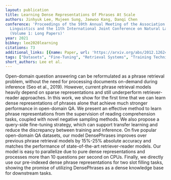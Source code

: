 ```yaml
---
layout: publication
title: Learning Dense Representations Of Phrases At Scale
authors: Jinhyuk Lee, Mujeen Sung, Jaewoo Kang, Danqi Chen
conference: 'Proceedings of the 59th Annual Meeting of the Association for Computational
  Linguistics and the 11th International Joint Conference on Natural Language Processing
  (Volume 1: Long Papers)'
year: 2021
bibkey: lee2020learning
citations: 73
additional_links: [{name: Paper, url: 'https://arxiv.org/abs/2012.12624'}]
tags: ["Datasets", "Fine-Tuning", "Retrieval Systems", "Training Techniques"]
short_authors: Lee et al.
---
```

Open-domain question answering can be reformulated as a phrase retrieval
problem, without the need for processing documents on-demand during inference
(Seo et al., 2019). However, current phrase retrieval models heavily depend on
sparse representations and still underperform retriever-reader approaches. In
this work, we show for the first time that we can learn dense representations
of phrases alone that achieve much stronger performance in open-domain QA. We
present an effective method to learn phrase representations from the
supervision of reading comprehension tasks, coupled with novel negative
sampling methods. We also propose a query-side fine-tuning strategy, which can
support transfer learning and reduce the discrepancy between training and
inference. On five popular open-domain QA datasets, our model DensePhrases
improves over previous phrase retrieval models by 15%-25% absolute accuracy and
matches the performance of state-of-the-art retriever-reader models. Our model
is easy to parallelize due to pure dense representations and processes more
than 10 questions per second on CPUs. Finally, we directly use our pre-indexed
dense phrase representations for two slot filling tasks, showing the promise of
utilizing DensePhrases as a dense knowledge base for downstream tasks.